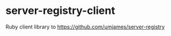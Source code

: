 server-registry-client
======================

Ruby client library to https://github.com/umjames/server-registry